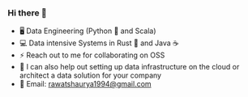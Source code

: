 ### Hi there 👋

- 🖥️ Data Engineering (Python 🐍 and Scala)
- 💻 Data intensive Systems in Rust 🦀 and Java ☕
- ⚡ Reach out to me for collaborating on OSS
- 💬 I can also help out setting up data infrastructure on the cloud or architect a data solution for your company
- 📧 Email:  rawatshaurya1994@gmail.com
